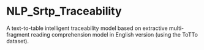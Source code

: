 # NLP_Srtp_Traceability
A text-to-table intelligent traceability model based on extractive multi-fragment reading comprehension model in English version (using the ToTTo dataset).
